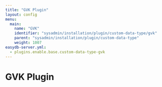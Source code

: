 ```yaml
---
title: "GVK Plugin"
layout: config
menu:
  main:
    name: "GVK"
    identifier: "sysadmin/installation/plugin/custom-data-type/gvk"
    parent: "sysadmin/installation/plugin/custom-data-type"
    weight: 1007
easydb-server.yml:
  - plugins.enable.base.custom-data-type-gvk
---
```

# GVK Plugin
